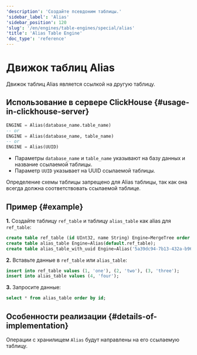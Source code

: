 ```yaml
---
'description': 'Создайте псевдоним таблицы.'
'sidebar_label': 'Alias'
'sidebar_position': 120
'slug': '/en/engines/table-engines/special/alias'
'title': 'Alias Table Engine'
'doc_type': 'reference'
---
```

# Движок таблиц Alias

Движок таблиц Alias является ссылкой на другую таблицу.

## Использование в сервере ClickHouse {#usage-in-clickhouse-server}

```sql
ENGINE = Alias(database_name.table_name)
-- or
ENGINE = Alias(database_name, table_name)
-- or
ENGINE = Alias(UUID)
```

- Параметры `database_name` и `table_name` указывают на базу данных и название ссылаемой таблицы.
- Параметр `UUID` указывает на UUID ссылаемой таблицы.

Определение схемы таблицы запрещено для Alias таблицы, так как она всегда должна соответствовать ссылаемой таблице.

## Пример {#example}

**1.** Создайте таблицу `ref_table` и таблицу `alias_table` как alias для `ref_table`:

```sql
create table ref_table (id UInt32, name String) Engine=MergeTree order by id;
create table alias_table Engine=Alias(default.ref_table);
create table alias_table_with_uuid Engine=Alias('5a39dc94-7b13-432a-b96e-b92cb12957d3');
```

**2.** Вставьте данные в `ref_table` или `alias_table`:

```sql
insert into ref_table values (1, 'one'), (2, 'two'), (3, 'three');
insert into alias_table values (4, 'four');
```

**3.** Запросите данные:

```sql
select * from alias_table order by id;
```

## Особенности реализации {#details-of-implementation}

Операции с хранилищем `Alias` будут направлены на его ссылаемую таблицу.